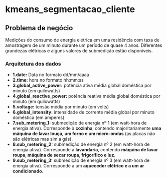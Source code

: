 # kmeans_segmentacao_cliente
## Problema de negócio
Medições do consumo de energia elétrica em uma residência com taxa de amostragem de um minuto durante um período de quase 4 anos. Diferentes grandezas elétricas e alguns valores de submedição estão disponíveis.

### Arquitetura dos dados
* **1.date:** Data no formato dd/mm/aaaa
* **2.time:** hora no formato hh:mm:ss
* **3.global_active_power:** potência ativa média global doméstica por minuto (em quilowatts)
* **4.global_reactive_power:** potência reativa média global doméstica por minuto (em quilowatts)
* **5.voltage:** tensão média por minuto (em volts)
* **6.global_intensity:** intensidade de corrente média global por minuto doméstica (em amperes)
* **7.sub_metering_1:** submedição de energia nº 1 (em watt-hora de energia ativa). Corresponde à **cozinha**, contendo majoritariamente **uma máquina de lavar louça, um forno e um micro-ondas** (as placas não são elétricas mas sim a gás).
* **8.sub_metering_2:** submedição de energia nº 2 (em watt-hora de energia ativa). Corresponde à **lavandaria**, contendo **máquina de lavar roupa, máquina de secar roupa, frigorífico e luz**.
* **9.sub_metering_3:** submedição de energia nº 3 (em watt-hora de energia ativa). Corresponde a um **aquecedor elétrico e a um ar condicionado**.
